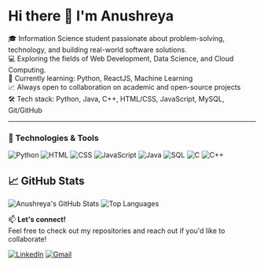 # Hi there 👋 I'm Anushreya

🎓 Information Science student passionate about problem-solving, technology, and building real-world software solutions.  
💻 Exploring the fields of Web Development, Data Science, and Cloud Computing.  
🌱 Currently learning: Python, ReactJS, Machine Learning  
📈 Always open to collaboration on academic and open-source projects  
🛠️ Tech stack: Python, Java, C++, HTML/CSS, JavaScript, MySQL, Git/GitHub  


---

### 🔧 Technologies & Tools

![Python](https://img.shields.io/badge/Python-3776AB?style=for-the-badge&logo=python&logoColor=white)
![HTML](https://img.shields.io/badge/HTML5-E34F26?style=for-the-badge&logo=html5&logoColor=white)
![CSS](https://img.shields.io/badge/CSS3-1572B6?style=for-the-badge&logo=css3&logoColor=white)
![JavaScript](https://img.shields.io/badge/JavaScript-F7DF1E?style=for-the-badge&logo=javascript&logoColor=black)
![Java](https://img.shields.io/badge/Java-007396?style=for-the-badge&logo=java&logoColor=white)
![SQL](https://img.shields.io/badge/SQL-003B57?style=for-the-badge&logo=mysql&logoColor=white)
![C](https://img.shields.io/badge/C-00599C?style=for-the-badge&logo=c&logoColor=white)
![C++](https://img.shields.io/badge/C++-00599C?style=for-the-badge&logo=c%2B%2B&logoColor=white)



## 📈 GitHub Stats

![Anushreya's GitHub Stats](https://github-readme-stats.vercel.app/api?username=Anushreya-Chauhan&show_icons=true&theme=radical)
![Top Languages](https://github-readme-stats.vercel.app/api/top-langs/?username=Anushreya-Chauhan&layout=compact&theme=radical)




📫 **Let's connect!**  
Feel free to check out my repositories and reach out if you'd like to collaborate!



[![LinkedIn](https://img.shields.io/badge/-LinkedIn-0A66C2?style=flat-square&logo=linkedin&logoColor=white)](https://www.linkedin.com/in/anushreya-chauhan-396793346/)
[![Gmail](https://img.shields.io/badge/-Gmail-D14836?style=flat-square&logo=gmail&logoColor=white)](mailto:anushreya2803@gmail.com)



